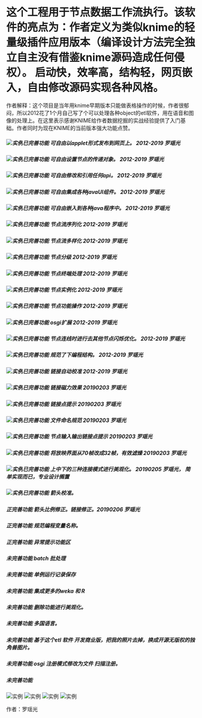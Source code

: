 # 这个工程用于节点数据工作流执行。该软件的亮点为：作者定义为类似knime的轻量级插件应用版本（编译设计方法完全独立自主没有借鉴knime源码造成任何侵权）。 启动快，效率高，结构轻，网页嵌入，自由修改源码实现各种风格。

作者解释：这个项目是当年用knime早期版本只能做表格操作的时候，作者很郁闷，所以2012花了1个月自己写了个可以处理各种object的etl软件，用在语音和图像的处理上。在这里表示感谢KNIME给作者数据挖掘的实战经验提供了入门基础。作者同时为现在KNIME的当前版本强大功能点赞。

##### ![实例](http://progressed.io/bar/100?title=completed)已完善功能 可自由以applet形式发布到网页上。 2012-2019 罗瑶光
##### ![实例](http://progressed.io/bar/100?title=completed)已完善功能 可自由设置节点的传递对象。 2012-2019 罗瑶光
##### ![实例](http://progressed.io/bar/100?title=completed)已完善功能 可自由修改和引用任何api。 2012-2019 罗瑶光
##### ![实例](http://progressed.io/bar/100?title=completed)已完善功能 可自由集成各种javaUI组件。 2012-2019 罗瑶光
##### ![实例](http://progressed.io/bar/100?title=completed)已完善功能 可自由嵌入到各种java程序中。 2012-2019 罗瑶光
##### ![实例](http://progressed.io/bar/100?title=completed)已完善功能 节点流序列化 2012-2019 罗瑶光
##### ![实例](http://progressed.io/bar/100?title=completed)已完善功能 节点流多样化 2012-2019 罗瑶光
##### ![实例](http://progressed.io/bar/100?title=completed)已完善功能 节点分级 2012-2019 罗瑶光
##### ![实例](http://progressed.io/bar/100?title=completed)已完善功能 节点终端处理 2012-2019 罗瑶光
##### ![实例](http://progressed.io/bar/100?title=completed)已完善功能 节点实例化 2012-2019 罗瑶光
##### ![实例](http://progressed.io/bar/100?title=completed)已完善功能 节点功能操作 2012-2019 罗瑶光
##### ![实例](http://progressed.io/bar/100?title=completed)已完善功能 osgi扩展 2012-2019 罗瑶光
##### ![实例](http://progressed.io/bar/100?title=completed)已完善功能 节点连线时进行去其他节点闪烁优化。 2012-2019 罗瑶光
##### ![实例](http://progressed.io/bar/100?title=completed)已完善功能 规范了下编程结构。 2012-2019 罗瑶光
##### ![实例](http://progressed.io/bar/100?title=completed)已完善功能 链接自动校准 2012-2019 罗瑶光
##### ![实例](http://progressed.io/bar/100?title=completed)已完善功能 链接磁力效果 20190203 罗瑶光
##### ![实例](http://progressed.io/bar/100?title=completed)已完善功能 链接点提示 20190203 罗瑶光
##### ![实例](http://progressed.io/bar/100?title=completed)已完善功能 文件命名规范 20190203 罗瑶光
##### ![实例](http://progressed.io/bar/100?title=completed)已完善功能 节点输入输出链接点提示 20190203 罗瑶光
##### ![实例](http://progressed.io/bar/100?title=completed)已完善功能 将放映界面从70帧改成32帧，有效滤燥 20190203 罗瑶光
##### ![实例](http://progressed.io/bar/100?title=completed)已完善功能 上中下的三种连接模式进行美观化。 20190205 罗瑶光， 简单实现而已，专业设计搁置
##### ![实例](http://progressed.io/bar/100?title=completed)已完善功能 箭头校准。
##### 正完善功能 箭头比例修正。链接修正。20190206 罗瑶光



##### 正完善功能 规范编程变量名称。
##### 正完善功能 异常提示功能区

##### 未完善功能 batch 批处理
##### 未完善功能 单例运行记录保存
##### 未完善功能 集成更多的weka 和 R 
##### 未完善功能 删除功能进行美观化。
##### 未完善功能 多国语言。
##### 未完善功能 基于这个etl 软件 开发商业版，把我的照片去掉，换成开源无版权的独角兽图片。
##### 未完善功能 osgi 注册模式修改为文件 扫描注册。
##### 未完善功能


![实例](https://github.com/yaoguangluo/ETL-unicorn/blob/master/6.png)
![实例](https://github.com/yaoguangluo/ETL_Unicorn/blob/master/2.jpg)
![实例](https://github.com/yaoguangluo/ETL_Unicorn/blob/master/3.jpg)
![实例](https://github.com/yaoguangluo/ETL_Unicorn/blob/master/nero.jpg)

作者：罗瑶光


